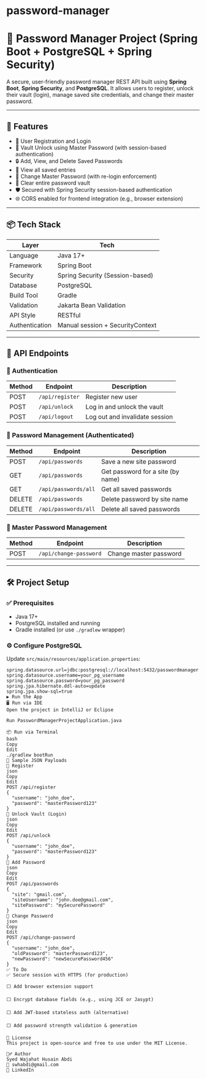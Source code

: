# password-manager

# 🔐 Password Manager Project (Spring Boot + PostgreSQL + Spring Security)

A secure, user-friendly password manager REST API built using **Spring Boot**, **Spring Security**, and **PostgreSQL**. It allows users to register, unlock their vault (login), manage saved site credentials, and change their master password.

---

## 🚀 Features

- 🔐 User Registration and Login
- 🔏 Vault Unlock using Master Password (with session-based authentication)
- 🔒 Add, View, and Delete Saved Passwords
- 📄 View all saved entries
- 🔁 Change Master Password (with re-login enforcement)
- 🧹 Clear entire password vault
- 🛡️ Secured with Spring Security session-based authentication
- 🌐 CORS enabled for frontend integration (e.g., browser extension)

---

## 📦 Tech Stack

| Layer              | Tech                                |
|-------------------|-------------------------------------|
| Language           | Java 17+                            |
| Framework          | Spring Boot                         |
| Security           | Spring Security (Session-based)     |
| Database           | PostgreSQL                          |
| Build Tool         | Gradle                              |
| Validation         | Jakarta Bean Validation             |
| API Style          | RESTful                             |
| Authentication     | Manual session + SecurityContext    |

---

## 📁 API Endpoints

### 🔐 Authentication

| Method | Endpoint         | Description                      |
|--------|------------------|----------------------------------|
| POST   | `/api/register`  | Register new user                |
| POST   | `/api/unlock`    | Log in and unlock the vault      |
| POST   | `/api/logout`    | Log out and invalidate session   |

### 🔏 Password Management (Authenticated)

| Method | Endpoint              | Description                      |
|--------|-----------------------|----------------------------------|
| POST   | `/api/passwords`      | Save a new site password         |
| GET    | `/api/passwords`      | Get password for a site (by name)|
| GET    | `/api/passwords/all`  | Get all saved passwords          |
| DELETE | `/api/passwords`      | Delete password by site name     |
| DELETE | `/api/passwords/all`  | Delete all saved passwords       |

### 🔁 Master Password Management

| Method | Endpoint               | Description                    |
|--------|------------------------|--------------------------------|
| POST   | `/api/change-password` | Change master password         |

---

## 🛠️ Project Setup

### ✅ Prerequisites

- Java 17+
- PostgreSQL installed and running
- Gradle installed (or use `./gradlew` wrapper)

### ⚙️ Configure PostgreSQL

Update `src/main/resources/application.properties`:

```properties
spring.datasource.url=jdbc:postgresql://localhost:5432/passwordmanager
spring.datasource.username=your_pg_username
spring.datasource.password=your_pg_password
spring.jpa.hibernate.ddl-auto=update
spring.jpa.show-sql=true
▶️ Run the App
🖥️ Run via IDE
Open the project in IntelliJ or Eclipse

Run PasswordManagerProjectApplication.java

📦 Run via Terminal
bash
Copy
Edit
./gradlew bootRun
🧪 Sample JSON Payloads
📝 Register
json
Copy
Edit
POST /api/register
{
  "username": "john_doe",
  "password": "masterPassword123"
}
🔐 Unlock Vault (Login)
json
Copy
Edit
POST /api/unlock
{
  "username": "john_doe",
  "password": "masterPassword123"
}
🔏 Add Password
json
Copy
Edit
POST /api/passwords
{
  "site": "gmail.com",
  "siteUsername": "john.doe@gmail.com",
  "sitePassword": "mySecurePassword"
}
🔁 Change Password
json
Copy
Edit
POST /api/change-password
{
  "username": "john_doe",
  "oldPassword": "masterPassword123",
  "newPassword": "newSecurePassword456"
}
✅ To Do
✅ Secure session with HTTPS (for production)

⬜ Add browser extension support

⬜ Encrypt database fields (e.g., using JCE or Jasypt)

⬜ Add JWT-based stateless auth (alternative)

⬜ Add password strength validation & generation

📄 License
This project is open-source and free to use under the MIT License.

🙋‍♂️ Author
Syed Wajahat Husain Abdi
📧 swhabdi@gmail.com
🔗 LinkedIn
